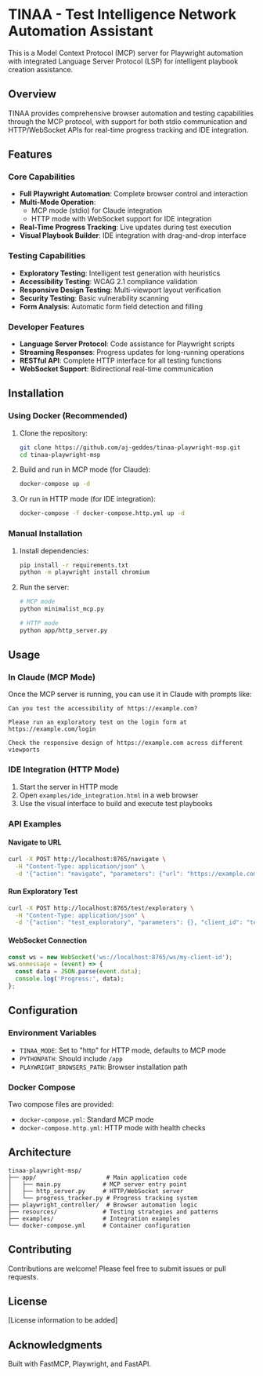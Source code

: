 # TINAA - Test Intelligence Network Automation Assistant

This is a Model Context Protocol (MCP) server for Playwright automation with integrated Language Server Protocol (LSP) for intelligent playbook creation assistance.

## Overview

TINAA provides comprehensive browser automation and testing capabilities through the MCP protocol, with support for both stdio communication and HTTP/WebSocket APIs for real-time progress tracking and IDE integration.

## Features

### Core Capabilities
- **Full Playwright Automation**: Complete browser control and interaction
- **Multi-Mode Operation**: 
  - MCP mode (stdio) for Claude integration
  - HTTP mode with WebSocket support for IDE integration
- **Real-Time Progress Tracking**: Live updates during test execution
- **Visual Playbook Builder**: IDE integration with drag-and-drop interface

### Testing Capabilities
- **Exploratory Testing**: Intelligent test generation with heuristics
- **Accessibility Testing**: WCAG 2.1 compliance validation
- **Responsive Design Testing**: Multi-viewport layout verification
- **Security Testing**: Basic vulnerability scanning
- **Form Analysis**: Automatic form field detection and filling

### Developer Features
- **Language Server Protocol**: Code assistance for Playwright scripts
- **Streaming Responses**: Progress updates for long-running operations
- **RESTful API**: Complete HTTP interface for all testing functions
- **WebSocket Support**: Bidirectional real-time communication

## Installation

### Using Docker (Recommended)

1. Clone the repository:
   ```bash
   git clone https://github.com/aj-geddes/tinaa-playwright-msp.git
   cd tinaa-playwright-msp
   ```

2. Build and run in MCP mode (for Claude):
   ```bash
   docker-compose up -d
   ```

3. Or run in HTTP mode (for IDE integration):
   ```bash
   docker-compose -f docker-compose.http.yml up -d
   ```

### Manual Installation

1. Install dependencies:
   ```bash
   pip install -r requirements.txt
   python -m playwright install chromium
   ```

2. Run the server:
   ```bash
   # MCP mode
   python minimalist_mcp.py
   
   # HTTP mode
   python app/http_server.py
   ```

## Usage

### In Claude (MCP Mode)

Once the MCP server is running, you can use it in Claude with prompts like:

```
Can you test the accessibility of https://example.com?
```

```
Please run an exploratory test on the login form at https://example.com/login
```

```
Check the responsive design of https://example.com across different viewports
```

### IDE Integration (HTTP Mode)

1. Start the server in HTTP mode
2. Open `examples/ide_integration.html` in a web browser
3. Use the visual interface to build and execute test playbooks

### API Examples

#### Navigate to URL
```bash
curl -X POST http://localhost:8765/navigate \
  -H "Content-Type: application/json" \
  -d '{"action": "navigate", "parameters": {"url": "https://example.com"}}'
```

#### Run Exploratory Test
```bash
curl -X POST http://localhost:8765/test/exploratory \
  -H "Content-Type: application/json" \
  -d '{"action": "test_exploratory", "parameters": {}, "client_id": "test-client"}'
```

#### WebSocket Connection
```javascript
const ws = new WebSocket('ws://localhost:8765/ws/my-client-id');
ws.onmessage = (event) => {
  const data = JSON.parse(event.data);
  console.log('Progress:', data);
};
```

## Configuration

### Environment Variables

- `TINAA_MODE`: Set to "http" for HTTP mode, defaults to MCP mode
- `PYTHONPATH`: Should include `/app`
- `PLAYWRIGHT_BROWSERS_PATH`: Browser installation path

### Docker Compose

Two compose files are provided:
- `docker-compose.yml`: Standard MCP mode
- `docker-compose.http.yml`: HTTP mode with health checks

## Architecture

```
tinaa-playwright-msp/
├── app/                    # Main application code
│   ├── main.py            # MCP server entry point
│   ├── http_server.py     # HTTP/WebSocket server
│   └── progress_tracker.py # Progress tracking system
├── playwright_controller/  # Browser automation logic
├── resources/             # Testing strategies and patterns
├── examples/              # Integration examples
└── docker-compose.yml     # Container configuration
```

## Contributing

Contributions are welcome! Please feel free to submit issues or pull requests.

## License

[License information to be added]

## Acknowledgments

Built with FastMCP, Playwright, and FastAPI.
